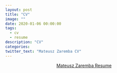 ```yaml
---
layout: post
title: "CV"
image: ""
date: 2020-01-06 00:00:00
tags:
  - cv
  - resume
description: "CV"
categories:
twitter_text: "Mateusz Zaremba CV"
---
```


<center>
<object data="{{ "/assets/pdf/mateusz-zaremba-cv.pdf"}}" alt="" type="application/pdf"  width="600" height="500">
  <a href="{{ "/assets/pdf/mateusz-zaremba-cv.pdf"}}" alt="">Mateusz Zaremba Resume</a>
</object>
</center>
